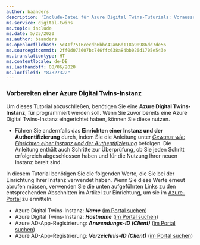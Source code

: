 ```yaml
---
author: baanders
description: 'Include-Datei für Azure Digital Twins-Tuturials: Voraussetzung zum Einrichten einer Instanz'
ms.service: digital-twins
ms.topic: include
ms.date: 5/25/2020
ms.author: baanders
ms.openlocfilehash: 5c41f7516cecdb6bbc42a66d118a90986dd7de56
ms.sourcegitcommit: 2ff0d073607bc746ffc638a84bb026d1705e543e
ms.translationtype: HT
ms.contentlocale: de-DE
ms.lasthandoff: 08/06/2020
ms.locfileid: "87827322"
---
```

### <a name="prepare-an-azure-digital-twins-instance"></a>Vorbereiten einer Azure Digital Twins-Instanz

Um dieses Tutorial abzuschließen, benötigen Sie eine **Azure Digital Twins-Instanz**, für programmiert werden soll. Wenn Sie zuvor bereits eine Azure Digital Twins-Instanz eingerichtet haben, können Sie diese nutzen.

* Führen Sie andernfalls das **Einrichten einer Instanz und der Authentifizierung** durch, indem Sie die Anleitung unter [*Gewusst wie: Einrichten einer Instanz und der Authentifizierung*](../articles/digital-twins/how-to-set-up-instance-scripted.md) befolgen. Die Anleitung enthält auch Schritte zur Überprüfung, ob Sie jeden Schritt erfolgreich abgeschlossen haben und für die Nutzung Ihrer neuen Instanz bereit sind.

In diesem Tutorial benötigen Sie die folgenden Werte, die Sie bei der Einrichtung Ihrer Instanz verwendet haben. Wenn Sie diese Werte erneut abrufen müssen, verwenden Sie die unten aufgeführten Links zu den entsprechenden Abschnitten im Artikel zur Einrichtung, um sie im [Azure-Portal](https://portal.azure.com) zu ermitteln.
* Azure Digital Twins-Instanz: **_Name_** ([im Portal suchen](../articles/digital-twins/how-to-set-up-instance-portal.md#verify-success-and-collect-important-values))
* Azure Digital Twins-Instanz: **_Hostname_** ([im Portal suchen](../articles/digital-twins/how-to-set-up-instance-portal.md#verify-success-and-collect-important-values))
* Azure AD-App-Registrierung: **_Anwendungs-ID (Client)_** ([im Portal suchen](../articles/digital-twins/how-to-set-up-instance-portal.md#collect-important-values))
* Azure AD-App-Registrierung: **_Verzeichnis-ID (Client)_** ([im Portal suchen](../articles/digital-twins/how-to-set-up-instance-portal.md#collect-important-values))